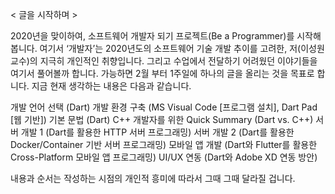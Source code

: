 < 글을 시작하며 >

2020년을 맞이하여, 소프트웨어 개발자 되기 프로젝트(Be a Programmer)를 시작해 봅니다. 여기서 ‘개발자’는 2020년도의 소프트웨어 기술 개발 추이를 고려한, 저(이성원 교수)의 지극히 개인적인 취향입니다. 그리고 수업에서 전달하기 어려웠던 이야기들을 여기서 풀어볼까 합니다. 가능하면 2월 부터 1주일에 하나의 글을 올리는 것을 목표로 합니다. 지금 현재 생각하는 내용은 다음과 같습니다.

개발 언어 선택 (Dart)
개발 환경 구축 (MS Visual Code [프로그램 설치], Dart Pad [웹 기반])
기본 문법 (Dart)
C++ 개발자를 위한 Quick Summary (Dart vs. C++)
서버 개발 1 (Dart를 활용한 HTTP 서버 프로그래밍)
서버 개발 2 (Dart를 활용한 Docker/Container 기반 서버 프로그래밍)
모바일 앱 개발 (Dart와 Flutter를 활용한 Cross-Platform 모바일 앱 프로그래밍)
UI/UX 연동 (Dart와 Adobe XD 연동 방안)

내용과 순서는 작성하는 시점의 개인적 흥미에 따라서 그때 그때 달라질 겁니다.
